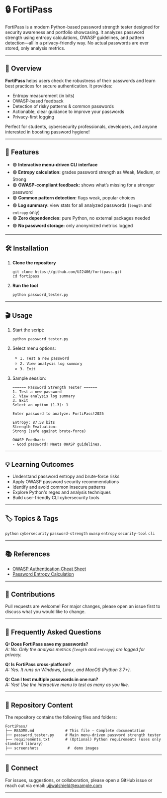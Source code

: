 # 🔒 FortiPass

FortiPass is a modern Python-based password strength tester designed for security awareness and portfolio showcasing. It analyzes password strength using entropy calculations, OWASP guidelines, and pattern detection—all in a privacy-friendly way. No actual passwords are ever stored, only analysis metrics.

---

## 🎯 Overview

**FortiPass** helps users check the robustness of their passwords and learn best practices for secure authentication. It provides:

- Entropy measurement (in bits)
- OWASP-based feedback
- Detection of risky patterns & common passwords
- Actionable, clear guidance to improve your passwords
- Privacy-first logging

Perfect for students, cybersecurity professionals, developers, and anyone interested in boosting password hygiene!

---

## 🚀 Features

- 🟢 **Interactive menu-driven CLI interface**
- 🟢 **Entropy calculation:** grades password strength as Weak, Medium, or Strong
- 🟢 **OWASP-compliant feedback:** shows what’s missing for a stronger password
- 🟢 **Common pattern detection:** flags weak, popular choices
- 🟢 **Log summary:** view stats for all analyzed passwords (`length` and `entropy` only)
- 🟢 **Zero dependencies:** pure Python, no external packages needed
- 🟢 **No password storage:** only anonymized metrics logged

---

## 🛠️ Installation

1. **Clone the repository**
    ```
    git clone https://github.com/UJ2406/fortipass.git
    cd fortipass
    ```


2. **Run the tool**
    ```
    python password_tester.py
    ```

---

## 🎬 Usage

1. Start the script:
    ```
    python password_tester.py
    ```
2. Select menu options:
   - `1. Test a new password`
   - `2. View analysis log summary`
   - `3. Exit`

3. Sample session:
    ```
    ====== Password Strength Tester ======
    1. Test a new password
    2. View analysis log summary
    3. Exit
    Select an option (1-3): 1

    Enter password to analyze: FortiPass!2025

    Entropy: 87.58 bits
    Strength Evaluation:
    Strong (safe against brute-force)

    OWASP Feedback:
    - Good password! Meets OWASP guidelines.
    ```

---


## 💡 Learning Outcomes

- Understand password entropy and brute-force risks
- Apply OWASP password security recommendations
- Identify and avoid common insecure patterns
- Explore Python's regex and analysis techniques
- Build user-friendly CLI cybersecurity tools

---

## 🏷️ Topics & Tags

`python` `cybersecurity` `password-strength` `owasp` `entropy` `security-tool` `cli`

---

## 📚 References

- [OWASP Authentication Cheat Sheet](https://cheatsheetseries.owasp.org/cheatsheets/Authentication_Cheat_Sheet.html)
- [Password Entropy Calculation](https://en.wikipedia.org/wiki/Password_strength)

---

## 👏 Contributions

Pull requests are welcome! For major changes, please open an issue first to discuss what you would like to change.

---

## 🙋 Frequently Asked Questions

**Q: Does FortiPass save my passwords?**  
*A: No. Only the analysis metrics (`length` and `entropy`) are logged for privacy.*

**Q: Is FortiPass cross-platform?**  
*A: Yes. It runs on Windows, Linux, and MacOS (Python 3.7+).*

**Q: Can I test multiple passwords in one run?**  
*A: Yes! Use the interactive menu to test as many as you like.*

---

## 📁 Repository Content

The repository contains the following files and folders:
```
FortiPass/
├── README.md              # This file – Complete documentation
├── password_tester.py     # Main menu-driven password strength tester
├── requirements.txt       # (Optional) Python requirements (uses only standard library)
├── screenshots             #  demo images

```
---


## 🔗 Connect

For issues, suggestions, or collaboration, please open a GitHub issue or reach out via email: ujjwalshield@example.com

---



